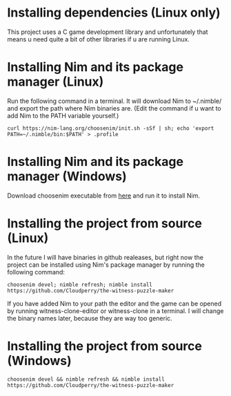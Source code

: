 # Installing dependencies (Linux only)
This project uses a C game development library and unfortunately that means u need quite a bit of other libraries if u are running Linux. 

# Installing Nim and its package manager (Linux)
Run the following command in a terminal. It will download Nim to ~/.nimble/ and export the path where Nim binaries are. (Edit the command if u want to add Nim to the PATH variable yourself.)
```
curl https://nim-lang.org/choosenim/init.sh -sSf | sh; echo 'export PATH=~/.nimble/bin:$PATH' > .profile 
```

# Installing Nim and its package manager (Windows)
Download choosenim executable from [here](https://github.com/dom96/choosenim/releases) and run it to install Nim.

# Installing the project from source (Linux)
In the future I will have binaries in github realeases, but right now the project can be installed using Nim's package manager by running the following command:
```
choosenim devel; nimble refresh; nimble install https://github.com/Cloudperry/the-witness-puzzle-maker
```
If you have added Nim to your path the editor and the game can be opened by running witness-clone-editor or witness-clone in a terminal. I will change the binary names later, because they are way too generic.

# Installing the project from source (Windows)
```
choosenim devel && nimble refresh && nimble install https://github.com/Cloudperry/the-witness-puzzle-maker
```
